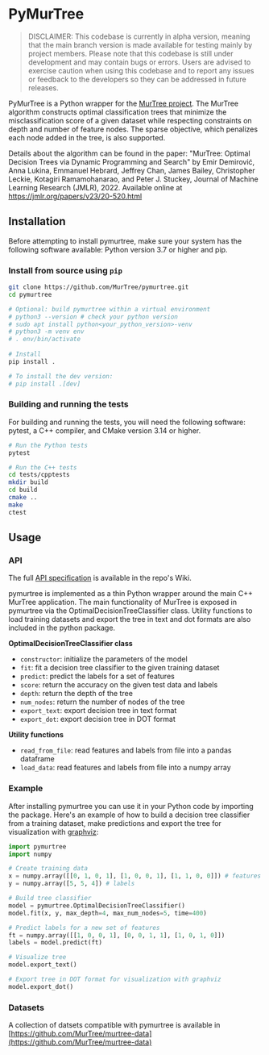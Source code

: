 # PyMurTree 
> DISCLAIMER: This codebase is currently in alpha version, meaning that the main branch version is made available for testing mainly by project members. Please note that this codebase is still under development and may contain bugs or errors. Users are advised to exercise caution when using this codebase and to report any issues or feedback to the developers so they can be addressed in future releases.


PyMurTree is a Python wrapper for the [MurTree project](https://github.com/DCC/murtree). The MurTree algorithm constructs optimal classification trees that minimize the misclassification score of a given dataset while respecting constraints on depth and number of feature nodes. The sparse objective, which penalizes each node added in the tree, is also supported.

Details about the algorithm can be found in the paper:
"MurTree: Optimal Decision Trees via Dynamic Programming and Search" by Emir Demirović, Anna Lukina, Emmanuel Hebrard, Jeffrey Chan, James Bailey, Christopher Leckie, Kotagiri Ramamohanarao, and Peter J. Stuckey, Journal of Machine Learning Research (JMLR), 2022. Available online at https://jmlr.org/papers/v23/20-520.html


## Installation

Before attempting to install pymurtree, make sure your system has the following software available: Python version 3.7 or higher and pip.

### Install from source using `pip`

```bash
git clone https://github.com/MurTree/pymurtree.git
cd pymurtree

# Optional: build pymurtree within a virtual environment
# python3 --version # check your python version
# sudo apt install python<your_python_version>-venv
# python3 -m venv env
# . env/bin/activate
 
# Install
pip install . 

# To install the dev version:
# pip install .[dev] 
```

### Building and running the tests

For building and running the tests, you will need the following software: pytest, a C++ compiler, and CMake   version 3.14 or higher.

```bash
# Run the Python tests
pytest

# Run the C++ tests
cd tests/cpptests
mkdir build
cd build
cmake ..
make
ctest
```

## Usage

### API

The full [API specification](https://github.com/MurTree/pymurtree/wiki/API-documentation) is available in the repo's Wiki. 

pymurtree is implemented as a thin Python wrapper around the main C++ MurTree application. The main functionality of MurTree is exposed in pymurtree via the OptimalDecisionTreeClassifier class. Utility functions to load training datasets and export the tree in text and dot formats are also included in the python package.

**OptimalDecisionTreeClassifier class**
- `constructor`: initialize the parameters of the model  
- `fit`: fit a decision tree classifier to the given training dataset
- `predict`: predict the labels for a set of features
- `score`: return the accuracy on the given test data and labels
- `depth`: return the depth of the tree
- `num_nodes`: return the number of nodes of the tree
- `export_text`: export decision tree in text format
- `export_dot`: export decision tree in DOT format

**Utility functions**
- `read_from_file`: read features and labels from file into a pandas dataframe
- `load_data`: read features and labels from file into a numpy array


### Example

After installing pymurtree you can use it in your Python code by importing the package. Here's an example of how to build a decision tree classifier from a training dataset, make predictions and export the tree for visualization with [graphviz](https://graphviz.org/):

```python
import pymurtree
import numpy

# Create training data
x = numpy.array([[0, 1, 0, 1], [1, 0, 0, 1], [1, 1, 0, 0]]) # features
y = numpy.array([5, 5, 4]) # labels

# Build tree classifier
model = pymurtree.OptimalDecisionTreeClassifier()
model.fit(x, y, max_depth=4, max_num_nodes=5, time=400)

# Predict labels for a new set of features
ft = numpy.array([[1, 0, 0, 1], [0, 0, 1, 1], [1, 0, 1, 0]])
labels = model.predict(ft)

# Visualize tree
model.export_text()

# Export tree in DOT format for visualization with graphviz
model.export_dot()
```

### Datasets

A collection of datsets compatible with pymurtree is available in [https://github.com/MurTree/murtree-data](https://github.com/MurTree/murtree-data)
